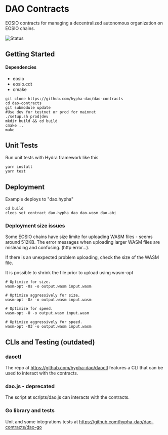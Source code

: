 # DAO Contracts

EOSIO contracts for managing a decentralized autonomous organization on EOSIO chains.

![Status](https://github.com/hypha-dao/dao-contracts/actions/workflows/build.yaml/badge.svg?branch=develop)

## Getting Started

#### Dependencies
- eosio
- eosio.cdt 
- cmake 

```
git clone https://github.com/hypha-dao/dao-contracts
cd dao-contracts
git submodule update
#Use dev for testnet or prod for mainnet 
./setup.sh prod|dev
mkdir build && cd build
cmake ..
make
```

## Unit Tests

Run unit tests with Hydra framework like this

```
yarn install
yarn test
```

## Deployment

Example deploys to "dao.hypha"

```
cd build
cleos set contract dao.hypha dao dao.wasm dao.abi
```

### Deployment size issues

Some EOSIO chains have size limite for uploading WASM files - seems around 512KB. The error messages when uploading larger WASM files are misleading and confusing. (http error...). 

If there is an unexpected problem uploading, check the size of the WASM file. 

It is possible to shrink the file prior to upload using wasm-opt

```
# Optimize for size.
wasm-opt -Os -o output.wasm input.wasm

# Optimize aggressively for size.
wasm-opt -Oz -o output.wasm input.wasm

# Optimize for speed.
wasm-opt -O -o output.wasm input.wasm

# Optimize aggressively for speed.
wasm-opt -O3 -o output.wasm input.wasm
```

## CLIs and Testing (outdated)

### daoctl
The repo at https://github.com/hypha-dao/daoctl features a CLI that can be used to interact with the contracts.

### dao.js - deprecated
The script at scripts/dao.js can interacts with the contracts.

### Go library and tests
Unit and some integrations tests at https://github.com/hypha-dao/dao-contracts/dao-go 



